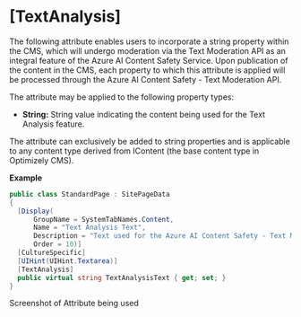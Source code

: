 # [TextAnalysis]

The following attribute enables users to incorporate a string property within the CMS, which will undergo moderation via the Text Moderation API as an integral feature of the Azure AI Content Safety Service. 
Upon publication of the content in the CMS, each property to which this attribute is applied will be processed through the Azure AI Content Safety - Text Moderation API.

The attribute may be applied to the following property types:

- **String:** String value indicating the content being used for the Text Analysis feature.

The attribute can exclusively be added to string properties and is applicable to any content type derived from IContent (the base content type in Optimizely CMS).

**Example**
``` C#
public class StandardPage : SitePageData
{
  [Display(
      GroupName = SystemTabNames.Content,
      Name = "Text Analysis Text",
      Description = "Text used for the Azure AI Content Safety - Text Moderation",
      Order = 10)]
  [CultureSpecific]
  [UIHint(UIHint.Textarea)]
  [TextAnalysis]
  public virtual string TextAnalysisText { get; set; }
}
```
Screenshot of Attribute being used
